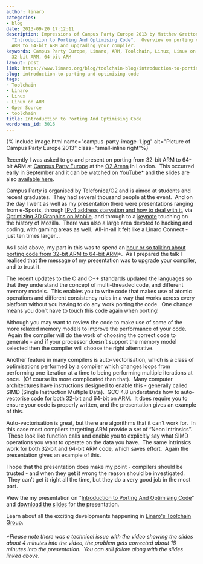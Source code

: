 ```yaml
---
author: linaro
categories:
- blog
date: 2013-09-20 17:12:11
description: Impressions of Campus Party Europe 2013 by Matthew Gretton-Dann who presented
  "Introduction to Porting And Optimising Code".  Overview on porting code from 32-bit
  ARM to 64-bit ARM and upgrading your compiler.
keywords: Campus Party Europe, Linaro, ARM, Toolchain, Linux, Linux on ARM, Opensource,
  32-bit ARM, 64-bit ARM
layout: post
link: https://www.linaro.org/blog/toolchain-blog/introduction-to-porting-and-optimising-code/
slug: introduction-to-porting-and-optimising-code
tags:
- Toolchain
- Linaro
- Linux
- Linux on ARM
- Open Source
- toolchain
title: Introduction to Porting And Optimising Code
wordpress_id: 3016
---
```


{% include image.html name="campus-party-image-1.jpg" alt="Picture of Campus Party Europe 2013" class="small-inline right"%}


Recently I was asked to go and present on porting from 32-bit ARM to 64-bit ARM at [Campus Party Europe](http://www.campus-party.eu/) at the [O2 Arena](http://www.theo2.co.uk/) in London.  This occurred early in September and it can be watched on [YouTube](http://www.youtube.com/watch?v=epzYErIIx0Y)* and the slides are also [available here](http://www.linaro.org/assets/common/campus-party-presentation-Sept_2013.pdf).

Campus Party is organised by Telefonica/O2 and is aimed at students and recent graduates.  They had several thousand people at the event.  And on the day I went as well as my presentation there were presentations ranging from e-Sports, through [IPv4 address starvation and how to deal with it](http://www.youtube.com/watch?v=IYlbRY0JHdg), via [Optimizing 3D Graphics on Mobile](http://www.youtube.com/watch?v=9DLxGwDWUWs), and through to a [keynote](http://www.youtube.com/watch?v=Lw2kC3L6Yu0) touching on the history of Mozilla.  There was also a large area devoted to hacking and coding, with gaming areas as well.  All-in-all it felt like a Linaro Connect - just ten times larger…

As I said above, my part in this was to spend an [hour or so talking about porting code from 32-bit ARM to 64-bit ARM](http://www.youtube.com/watch?v=epzYErIIx0Y)\*.  As I prepared the talk I realised that the message of my presentation was to upgrade your compiler, and to trust it.

The recent updates to the C and C++ standards updated the languages so that they understand the concept of multi-threaded code, and different memory models.  This enables you to write code that makes use of atomic operations and different consistency rules in a way that works across every platform without you having to do any work porting the code.  One change means you don’t have to touch this code again when porting!

Although you may want to review the code to make use of some of the more relaxed memory models to improve the performance of your code.  Again the compiler will do the work of choosing the correct code to generate - and if your processor doesn’t support the memory model selected then the compiler will choose the right alternative.

Another feature in many compilers is auto-vectorisation, which is a class of optimisations performed by a compiler which changes loops from performing one iteration at a time to being performing multiple iterations at once.  (Of course its more complicated than that).  Many computer architectures have instructions designed to enable this - generally called SIMD (Single Instruction Multiple Data).  GCC 4.8 understands how to auto-vectorise code for both 32-bit and 64-bit on ARM.  It does require you to ensure your code is properly written, and the presentation gives an example of this.

Auto-vectorisation is great, but there are algorithms that it can’t work for.  In this case most compilers targetting ARM provide a set of “Neon intrinsics”.  These look like function calls and enable you to explicitly say what SIMD operations you want to operate on the data you have.  The same intrinsics work for both 32-bit and 64-bit ARM code, which saves effort.  Again the presentation gives an example of this.

I hope that the presentation does make my point - compilers should be trusted - and when they get it wrong the reason should be investigated.  They can’t get it right all the time, but they do a very good job in the most part.

View the my presentation on "[Introduction to Porting And Optimising Code](http://www.youtube.com/watch?v=epzYErIIx0Y)"  and [download the slides ](http://www.linaro.org/assets/common/campus-party-presentation-Sept_2013.pdf)for the presentation.

Learn about all the exciting developments happening in [Linaro's Toolchain Group](https://wiki.linaro.org/WorkingGroups/ToolChain).


###### \*Please note there was a technical issue with the video showing the slides about 4 minutes into the video, the problem gets corrected about 18 minutes into the presentation.  You can still follow along with the slides linked above.
